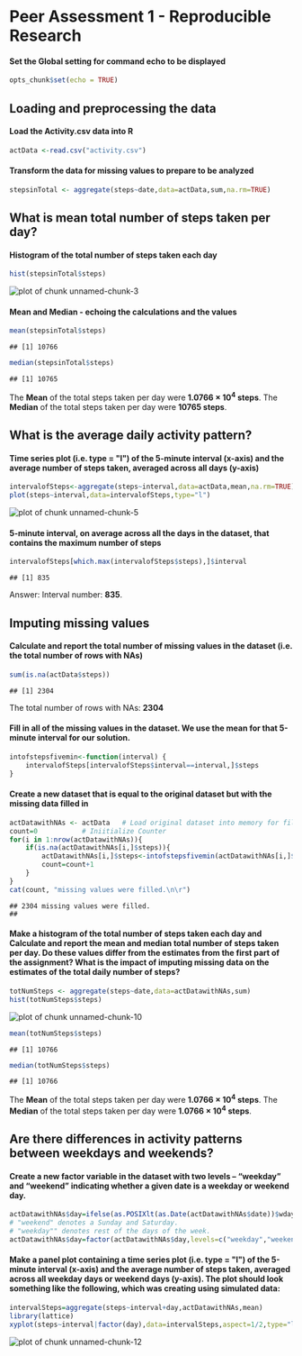 Peer Assessment 1 - Reproducible Research
========================================================

#### Set the Global setting for command echo to be displayed

```r
opts_chunk$set(echo = TRUE)
```

## Loading and preprocessing the data

#### Load the Activity.csv data into R

```r
actData <-read.csv("activity.csv")
```

#### Transform the data for missing values to prepare to be analyzed

```r
stepsinTotal <- aggregate(steps~date,data=actData,sum,na.rm=TRUE)
```

## What is mean total number of steps taken per day?
#### Histogram of the total number of steps taken each day

```r
hist(stepsinTotal$steps)
```

![plot of chunk unnamed-chunk-3](figure/unnamed-chunk-3.png) 

#### Mean and Median - echoing the calculations and the values

```r
mean(stepsinTotal$steps)
```

```
## [1] 10766
```

```r
median(stepsinTotal$steps)
```

```
## [1] 10765
```

The **Mean** of the total steps taken per day were **1.0766 &times; 10<sup>4</sup> steps**.
The **Median** of the total steps taken per day were **10765 steps**.

## What is the average daily activity pattern?

#### Time series plot (i.e. type = "l") of the 5-minute interval (x-axis) and the average number of steps taken, averaged across all days (y-axis)


```r
intervalofSteps<-aggregate(steps~interval,data=actData,mean,na.rm=TRUE)
plot(steps~interval,data=intervalofSteps,type="l")
```

![plot of chunk unnamed-chunk-5](figure/unnamed-chunk-5.png) 

#### 5-minute interval, on average across all the days in the dataset, that contains the maximum number of steps

```r
intervalofSteps[which.max(intervalofSteps$steps),]$interval
```

```
## [1] 835
```
Answer: Interval number: **835**.

## Imputing missing values

#### Calculate and report the total number of missing values in the dataset (i.e. the total number of rows with NAs)

```r
sum(is.na(actData$steps))
```

```
## [1] 2304
```
The total number of rows with NAs: **2304**

#### Fill in all of the missing values in the dataset. We use the mean for that 5-minute interval for our solution.

```r
intofstepsfivemin<-function(interval) {
    intervalofSteps[intervalofSteps$interval==interval,]$steps
}
```

#### Create a new dataset that is equal to the original dataset but with the missing data filled in

```r
actDatawithNAs <- actData   # Load original dataset into memory for filling the NAs 
count=0           # Iniitialize Counter
for(i in 1:nrow(actDatawithNAs)){
    if(is.na(actDatawithNAs[i,]$steps)){
        actDatawithNAs[i,]$steps<-intofstepsfivemin(actDatawithNAs[i,]$interval)
        count=count+1
    }
}
cat(count, "missing values were filled.\n\r")
```

```
## 2304 missing values were filled.
## 
```

#### Make a histogram of the total number of steps taken each day and Calculate and report the mean and median total number of steps taken per day. Do these values differ from the estimates from the first part of the assignment? What is the impact of imputing missing data on the estimates of the total daily number of steps?


```r
totNumSteps <- aggregate(steps~date,data=actDatawithNAs,sum)
hist(totNumSteps$steps)
```

![plot of chunk unnamed-chunk-10](figure/unnamed-chunk-10.png) 

```r
mean(totNumSteps$steps)
```

```
## [1] 10766
```

```r
median(totNumSteps$steps)
```

```
## [1] 10766
```

The **Mean** of the total steps taken per day were **1.0766 &times; 10<sup>4</sup> steps**.
The **Median** of the total steps taken per day were **1.0766 &times; 10<sup>4</sup> steps**.

## Are there differences in activity patterns between weekdays and weekends?

#### Create a new factor variable in the dataset with two levels – “weekday” and “weekend” indicating whether a given date is a weekday or weekend day.


```r
actDatawithNAs$day=ifelse(as.POSIXlt(as.Date(actDatawithNAs$date))$wday%%6==0,"weekend","weekday")
# "weekend" denotes a Sunday and Saturday.
# "weekday"" denotes rest of the days of the week. 
actDatawithNAs$day=factor(actDatawithNAs$day,levels=c("weekday","weekend"))
```

#### Make a panel plot containing a time series plot (i.e. type = "l") of the 5-minute interval (x-axis) and the average number of steps taken, averaged across all weekday days or weekend days (y-axis). The plot should look something like the following, which was creating using simulated data:


```r
intervalSteps=aggregate(steps~interval+day,actDatawithNAs,mean)
library(lattice)
xyplot(steps~interval|factor(day),data=intervalSteps,aspect=1/2,type="l")
```

![plot of chunk unnamed-chunk-12](figure/unnamed-chunk-12.png) 


















